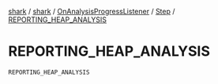 [shark](../../../index.md) / [shark](../../index.md) / [OnAnalysisProgressListener](../index.md) / [Step](index.md) / [REPORTING_HEAP_ANALYSIS](./-r-e-p-o-r-t-i-n-g_-h-e-a-p_-a-n-a-l-y-s-i-s.md)

# REPORTING_HEAP_ANALYSIS

`REPORTING_HEAP_ANALYSIS`